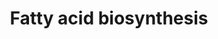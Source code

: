 ---
annotations:
- type: Pathway Ontology
  value: fatty acid biosynthetic pathway
authors:
- Kdahlquist
- MaintBot
- Evelo
- Egonw
- Christine Chichester
- L Dupuis
- Eweitz
- Fehrhart
- DeSl
communities:
- Lipids
description: The fatty acid synthesis of the roundworm C. Elegans is a highly conserved
  pathway evolutionary. This pathways is therefore of great importance to understand
  fat synthesis and nutrient sensing in adiposity regulation, which is key to understand
  the molecular mechanism behind obesity.
last-edited: 2021-05-28
organisms:
- Caenorhabditis elegans
redirect_from:
- /index.php/Pathway:WP38
- /instance/WP38
schema-jsonld:
- '@context': https://schema.org/
  '@id': https://wikipathways.github.io/pathways/WP38.html
  '@type': Dataset
  creator:
    '@type': Organization
    name: WikiPathways
  description: The fatty acid synthesis of the roundworm C. Elegans is a highly conserved
    pathway evolutionary. This pathways is therefore of great importance to understand
    fat synthesis and nutrient sensing in adiposity regulation, which is key to understand
    the molecular mechanism behind obesity.
  keywords:
  - Y65B4BL.5
  - pyruvate
  - ECHDC2
  - trans-delta2-enoyl-CoA
  - Acetyl-ACP
  - W09H1.5
  - ACSL5
  - ech-2
  - D1005.1
  - PECR
  - TCA Cycle
  - fat-5
  - citrate
  - Y25C1A.13
  - C36A4.9
  - acs-17
  - 3-L-Hydroxyacyl-CoA
  - Palmitate
  - C32E8.9
  - 3-ketoacyl-CoA
  - ACACA
  - Palmitoyl-ACP
  - pyc-1
  - Long-Chain fatty acid
  - Malonyl-CoA
  - F32H2.5
  - Acetyl-synthase
  - Acyl-CoA (n+2)
  - beta-hydroxybutyryl
  - ACACB
  - ACSL6
  - F37C12.7
  - Acetyl-CoA
  - Thiolases
  - Malonyl-ACP
  - Butyryl-ACP
  - Acetoacetyl-ACP
  - Crotonoyl-ACP
  - ech-6
  - Fatty acyl CoA
  - Triacylglyceride Synthesis
  - F53C11.3
  - oxaloacetate
  - F54C8.1
  license: CC0
  name: Fatty acid biosynthesis
seo: CreativeWork
title: Fatty acid biosynthesis
wpid: WP38
---